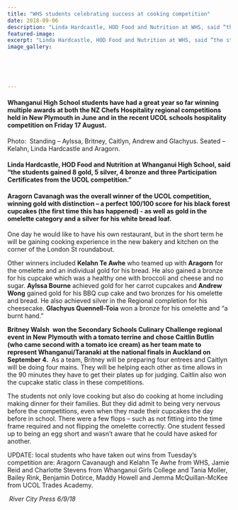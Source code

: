 ```yaml
---
title: "WHS students celebrating success at cooking competition"
date: 2018-09-06
description: "Linda Hardcastle, HOD Food and Nutrition at WHS, said “the students gained 8 gold, 5 silver, 4 bronze and three...”"
featured-image: 
excerpt: "Linda Hardcastle, HOD Food and Nutrition at WHS, said “the students gained 8 gold, 5 silver, 4 bronze and three Participation Certificates from the UCOL competition.”"
image_gallery:
    
    
    
    
    
---
```


<h4 class="BasicParagraph">Whanganui High School students have had a great year so far winning multiple awards at both the NZ Chefs Hospitality regional competitions held in New Plymouth in June and in the recent UCOL schools hospitality competition on Friday 17 August.</h4>
<p class="BasicParagraph">Photo:&nbsp; Standing &ndash; Aylssa, Britney, Caitlyn, Andrew and Glachyus.&nbsp;Seated &ndash; Kelahn, Linda Hardcastle and Aragorn.</p>
<h4 class="BasicParagraph">Linda Hardcastle, HOD Food and Nutrition at Whanganui High School, said &ldquo;the students gained 8 gold, 5 silver, 4 bronze and three Participation Certificates from the UCOL competition.&rdquo;</h4>
<h4 class="BasicParagraph">Aragorn Cavanagh was the overall winner of the UCOL competition, winning gold with distinction &ndash; a perfect 100/100 score for his black forest cupcakes (the first time this has happened) - as well as gold in the omelette category and a silver for his white bread loaf.</h4>
<p class="BasicParagraph">One day he would like to have his own restaurant, but in the short term he will be gaining cooking experience in the new bakery and kitchen on the corner of the London St roundabout.</p>
<p class="BasicParagraph">Other winners included <strong>Kelahn Te Awhe</strong> who teamed up with <strong>Aragorn</strong> for the omelette and an individual gold for his bread. He also gained a bronze for his cupcake which was a healthy one with broccoli and cheese and no sugar. <strong>Aylssa Bourne</strong> achieved gold for her carrot cupcakes and <strong>Andrew Wong</strong> gained gold for his BBQ cup cake and two bronzes for his omelette and bread. He also achieved silver in the Regional completion for his cheesecake. <strong>Glachyus Quennell-Toia</strong> won a bronze for his omelette and &ldquo;a burnt hand.&rdquo;</p>
<p class="BasicParagraph"><strong>Britney Walsh&nbsp;</strong> <strong>won the Secondary Schools Culinary Challenge regional event in New Plymouth</strong> <strong>with a tomato terrine and chose Caitlin Butlin</strong> <strong>(who came second with a tomato ice cream) as her team mate to represent Whanganui/Taranaki at the national finals in Auckland on September 4.&nbsp;</strong> As a team, Britney will be preparing four entrees and Caitlyn will be doing four mains. They will be helping each other as time allows in the 90 minutes they have to get their plates up for judging. Caitlin also won the cupcake static class in these competitions.</p>
<p class="BasicParagraph">The students not only love cooking but also do cooking at home including making dinner for their families. But they did admit to being very nervous before the competitions, even when they made their cupcakes the day before in school. There were a few flops &ndash; such as not fitting into the time frame required and not flipping the omelette correctly. One student fessed up to being an egg short and wasn&rsquo;t aware that he could have asked for another.</p>
<p>UPDATE: local students who have taken out wins from Tuesday&rsquo;s competition are: Aragorn Cavanaugh and Kelahn Te Awhe from WHS, Jamie Reid and Charlotte Stevens from Whanganui Girls College and Tania Moller, Bailey Rink, Benjamin Dotirce, Maddy Howell and Jemma McQuillan-McKee from UCOL Trades Academy.</p>
<p><em>&nbsp;River City Press 6/9/18</em></p>

